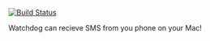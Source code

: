[![Build Status](https://travis-ci.org/geogeo/watch-dog.png)](https://travis-ci.org/geogeo/watch-dog.png)

Watchdog can recieve SMS from you phone on your Mac!

